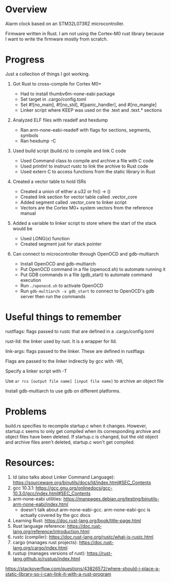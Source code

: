 # Overview
Alarm clock based on an STM32L073RZ microcontroller.

Firmware written in Rust. I am not using the Cortex-M0 rust library
because I want to write the firmware mostly from scratch.

# Progress

Just a collection of things I got working.

1. Got Rust to cross-compile for Cortex M0+
    - Had to install thumbv6m-none-eabi package
    - Set target in .cargo/config.toml
    - Set #![no_main], #![no_std], #[panic_handler], and #[no_mangle]
    - Linker script where KEEP was used on the .text and .text.* sections

2. Analyzed ELF files with readelf and hexdump
    - Ran arm-none-eabi-readelf with flags for sections, segments, symbols
    - Ran hexdump -C

2. Used build script (build.rs) to compile and link C code
    - Used Command class to compile and archive a file with C code
    - Used println! to instruct rustc to link the archive to Rust code
    - Used extern C to access functions from the static library in Rust

3. Created a vector table to hold ISRs
    - Created a union of either a u32 or fn() -> ()
    - Created link section for vector table called .vector_core
    - Added segment called .vector_core to linker script 
    - Vectors are the Cortex M0+ system vectors from the reference manual

4. Added a variable to linker script to store where the start of the stack would be
    - Used LONG(x) function
    - Created segment just for stack pointer

5. Can connect to microcontroller through OpenOCD and gdb-multiarch
    - Install OpenOCD and gdb-multiarch
    - Put OpenOCD command in a file (openocd.sh) to automate running it
    - Put GDB commands in a file (gdb_start) to automate command execution
    - Run `./openocd.sh` to activate OpenOCD
    - Run `gdb-multiarch -x gdb_start` to connect to OpenOCD's gdb server then
      run the commands


# Useful things to remember

rustflags: flags passed to rustc that are defined in a .cargo/config.toml

rust-lld: the linker used by rust. It is a wrapper for lld.

link-args: flags passed to the linker. These are defined in rustflags

Flags are passed to the linker indirectly by gcc with -Wl,

Specify a linker script with -T

Use `ar rcs [output file name] [input file name]` to archive an object file

Install gdb-multiarch to use gdb on different platforms.

# Problems
build.rs specifies to recompile startup.c when it changes. However, startup.c 
seems to only get compiled when its corresponding archive and object files have 
been deleted. If startup.c is changed, but the old object and archive files aren't
deleted, startup.c won't get compiled. 

# Resources:

1. ld (also talks about Linker Command Language): https://sourceware.org/binutils/docs/ld/index.html#SEC_Contents
2. gcc 10.3.1: https://gcc.gnu.org/onlinedocs/gcc-10.3.0/gcc/index.html#SEC_Contents
3. arm-none-eabi utilities: https://manpages.debian.org/testing/binutils-arm-none-eabi/index.html
    - doesn't talk about arm-none-eabi-gcc. arm-none-eabi-gcc is actually covered by the gcc docs
4. Learning Rust: https://doc.rust-lang.org/book/title-page.html
5. Rust language reference: https://doc.rust-lang.org/reference/introduction.html
6. rustc (compiler): https://doc.rust-lang.org/rustc/what-is-rustc.html
7. cargo (manages rust projects): https://doc.rust-lang.org/cargo/index.html
8. rustup (manages versions of rust): https://rust-lang.github.io/rustup/index.html

https://stackoverflow.com/questions/43826572/where-should-i-place-a-static-library-so-i-can-link-it-with-a-rust-program
